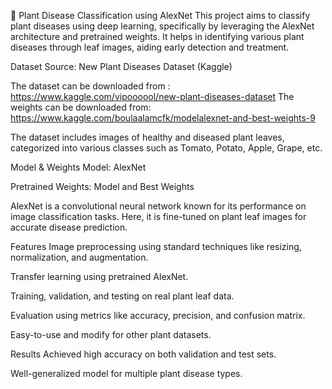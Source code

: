🌿 Plant Disease Classification using AlexNet
This project aims to classify plant diseases using deep learning, specifically by leveraging the AlexNet architecture and pretrained weights. It helps in identifying various plant diseases through leaf images, aiding early detection and treatment.

Dataset
Source: New Plant Diseases Dataset (Kaggle)

The dataset can be downloaded from :
https://www.kaggle.com/vipoooool/new-plant-diseases-dataset
The weights can be downloaded from:
https://www.kaggle.com/boulaalamcfk/modelalexnet-and-best-weights-9

The dataset includes images of healthy and diseased plant leaves, categorized into various classes such as Tomato, Potato, Apple, Grape, etc.

Model & Weights
Model: AlexNet

Pretrained Weights: Model and Best Weights

AlexNet is a convolutional neural network known for its performance on image classification tasks. Here, it is fine-tuned on plant leaf images for accurate disease prediction.

Features
Image preprocessing using standard techniques like resizing, normalization, and augmentation.

Transfer learning using pretrained AlexNet.

Training, validation, and testing on real plant leaf data.

Evaluation using metrics like accuracy, precision, and confusion matrix.

Easy-to-use and modify for other plant datasets.

Results
Achieved high accuracy on both validation and test sets.

Well-generalized model for multiple plant disease types.

